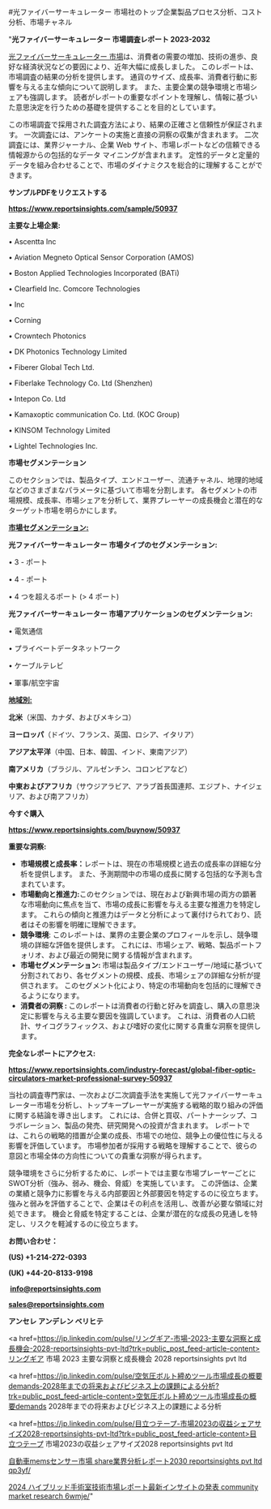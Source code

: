 #光ファイバーサーキュレーター 市場社のトップ企業製品プロセス分析、コスト分析、市場チャネル

"<strong>光ファイバーサーキュレーター 市場調査レポート 2023-2032</strong>

<a href=https://www.reportsinsights.com/sample/50937>光ファイバーサーキュレーター 市場</a>は、消費者の需要の増加、技術の進歩、良好な経済状況などの要因により、近年大幅に成長しました。 このレポートは、市場調査の結果の分析を提供します。 通貨のサイズ、成長率、消費者行動に影響を与える主な傾向について説明します。 また、主要企業の競争環境と市場シェアも強調します。 読者がレポートの重要なポイントを理解し、情報に基づいた意思決定を行うための基礎を提供することを目的としています。

この市場調査で採用された調査方法により、結果の正確さと信頼性が保証されます。 一次調査には、アンケートの実施と直接の洞察の収集が含まれます。 二次調査には、業界ジャーナル、企業 Web サイト、市場レポートなどの信頼できる情報源からの包括的なデータ マイニングが含まれます。 定性的データと定量的データを組み合わせることで、市場のダイナミクスを総合的に理解することができます。

<strong><b>サンプルPDFをリクエストする</b></strong>

<a href=https://www.reportsinsights.com/sample/50937><strong><u>https://www.reportsinsights.com/sample/50937</u></strong></a>

<strong>主要な上場企業:</strong>

• Ascentta Inc

• Aviation Megneto Optical Sensor Corporation (AMOS)

• Boston Applied Technologies Incorporated (BATi)

• Clearfield  Inc. Comcore Technologies

•  Inc

•  Corning

• Crowntech Photonics

• DK Photonics Technology Limited

• Fiberer Global Tech Ltd.

• Fiberlake Technology Co. Ltd (Shenzhen)

• Intepon Co. Ltd

• Kamaxoptic communication Co.  Ltd. (KOC Group)

• KINSOM Technology Limited

• Lightel Technologies Inc.

<strong>市場セグメンテーション</strong>

このセクションでは、製品タイプ、エンドユーザー、流通チャネル、地理的地域などのさまざまなパラメータに基づいて市場を分割します。 各セグメントの市場規模、成長率、市場シェアを分析して、業界プレーヤーの成長機会と潜在的なターゲット市場を明らかにします。

<strong><u>市場セグメンテーション</u></strong><strong><u>:</u></strong>

<strong>光ファイバーサーキュレーター 市場タイプのセグメンテーション:</strong>

• 3 - ポート

• 4 - ポート

• 4 つを超えるポート (> 4 ポート)

<strong>光ファイバーサーキュレーター 市場アプリケーションのセグメンテーション:</strong>

• 電気通信

• プライベートデータネットワーク

• ケーブルテレビ

• 軍事/航空宇宙

<strong><u>地域別</u></strong><strong><u>:</u></strong>

<strong>北米</strong>（米国、カナダ、およびメキシコ）

<strong>ヨーロッパ</strong>（ドイツ、フランス、英国、ロシア、イタリア）

<strong>アジア太平洋</strong>（中国、日本、韓国、インド、東南アジア）

<strong>南アメリカ</strong>（ブラジル、アルゼンチン、コロンビアなど）

<strong>中東およびアフリカ</strong>（サウジアラビア、アラブ首長国連邦、エジプト、ナイジェリア、および南アフリカ）

<strong>今すぐ購入</strong>

<a href=https://www.reportsinsights.com/buynow/50937><strong><u>https://www.reportsinsights.com/buynow/50937</u></strong></a>

<strong>重要な洞察:</strong>
<ul>
  <li><strong>市場規模と成長率：</strong>レポートは、現在の市場規模と過去の成長率の詳細な分析を提供します。 また、予測期間中の市場の成長に関する包括的な予測も含まれています。</li>
  <li><strong>市場動向と推進力:</strong>このセクションでは、現在および新興市場の両方の顕著な市場動向に焦点を当て、市場の成長に影響を与える主要な推進力を特定します。 これらの傾向と推進力はデータと分析によって裏付けられており、読者はその影響を明確に理解できます。</li>
  <li><strong>競争環境</strong>: このレポートは、業界の主要企業のプロフィールを示し、競争環境の詳細な評価を提供します。 これには、市場シェア、戦略、製品ポートフォリオ、および最近の開発に関する情報が含まれます。</li>
  <li><strong>市場セグメンテーション: </strong>市場は製品タイプ/エンドユーザー/地域に基づいて分割されており、各セグメントの規模、成長、市場シェアの詳細な分析が提供されます。 このセグメント化により、特定の市場動向を包括的に理解できるようになります。</li>
  <li><strong>消費者の洞察 : </strong>このレポートは消費者の行動と好みを調査し、購入の意思決定に影響を与える主要な要因を強調しています。 これは、消費者の人口統計、サイコグラフィックス、および嗜好の変化に関する貴重な洞察を提供します。</li>
</ul>
<strong>完全なレポートにアクセス:</strong>

<a href=https://www.reportsinsights.com/industry-forecast/global-fiber-optic-circulators-market-professional-survey-50937><strong><u><b>https://www.reportsinsights.com/industry-forecast/global-fiber-optic-circulators-market-professional-survey-50937</b></u></strong></a>

当社の調査専門家は、一次および二次調査手法を実施して光ファイバーサーキュレーター市場を分析し、トップキープレーヤーが実施する戦略的取り組みの評価に関する結論を導き出します。 これには、合併と買収、パートナーシップ、コラボレーション、製品の発売、研究開発への投資が含まれます。 レポートでは、これらの戦略的措置が企業の成長、市場での地位、競争上の優位性に与える影響を評価しています。 市場参加者が採用する戦略を理解することで、彼らの意図と市場全体の方向性についての貴重な洞察が得られます。

競争環境をさらに分析するために、レポートでは主要な市場プレーヤーごとにSWOT分析（強み、弱み、機会、脅威）を実施しています。 この評価は、企業の業績と競争力に影響を与える内部要因と外部要因を特定するのに役立ちます。 強みと弱みを評価することで、企業はその利点を活用し、改善が必要な領域に対処できます。 機会と脅威を特定することは、企業が潜在的な成長の見通しを特定し、リスクを軽減するのに役立ちます。

<strong>お問い合わせ：</strong>

<strong>(US) +1-214-272-0393</strong>

<strong>(UK) +44-20-8133-9198</strong>

<strong> </strong><a href=info@reportsinsights.com><strong><u>info@reportsinsights.com</u></strong></a>

<a href=sales@reportsinsights.com><strong><u>sales@reportsinsights.com</u></strong></a>

<strong>アンセレ アンデレン ベリヒテ</strong>

<a href=https://jp.linkedin.com/pulse/リングギア-市場-2023-主要な洞察と成長機会-2028-reportsinsights-pvt-ltd?trk=public_post_feed-article-content>リングギア 市場 2023 主要な洞察と成長機会 2028 reportsinsights pvt ltd</a>

<a href=https://jp.linkedin.com/pulse/空気圧ボルト締めツール市場成長の概要demands-2028年までの将来およびビジネス上の課題による分析?trk=public_post_feed-article-content>空気圧ボルト締めツール市場成長の概要demands 2028年までの将来およびビジネス上の課題による分析</a>

<a href=https://jp.linkedin.com/pulse/目立つテープ-市場2023の収益シェアサイズ2028-reportsinsights-pvt-ltd?trk=public_post_feed-article-content>目立つテープ 市場2023の収益シェアサイズ2028 reportsinsights pvt ltd</a>

<a href=https://www.linkedin.com/pulse/自動車memsセンサー市場-share業界分析レポート2030-reportsinsights-pvt-ltd-qp3yf/>自動車memsセンサー市場 share業界分析レポート2030 reportsinsights pvt ltd qp3yf/</a>

<a href=https://www.linkedin.com/pulse/2024-ハイブリッド手術室技術市場レポート最新インサイトの発表-community-market-research-6wmje/>2024 ハイブリッド手術室技術市場レポート最新インサイトの発表 community market research 6wmje/</a>"
